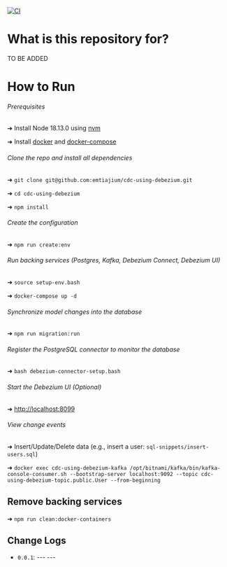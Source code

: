 [![CI](https://github.com/emtiajium/cdc-using-debezium/actions/workflows/ci.yml/badge.svg)](https://github.com/emtiajium/cdc-using-debezium/actions/workflows/ci.yml)

# What is this repository for?

TO BE ADDED

# How to Run

###### Prerequisites

➜ Install Node 18.13.0 using [nvm](https://github.com/nvm-sh/nvm)

➜ Install [docker](https://docs.docker.com/get-docker/) and [docker-compose](https://docs.docker.com/compose/install/)

###### Clone the repo and install all dependencies

➜ `git clone git@github.com:emtiajium/cdc-using-debezium.git`

➜ `cd cdc-using-debezium`

➜ `npm install`

###### Create the configuration

➜ `npm run create:env`

###### Run backing services (Postgres, Kafka, Debezium Connect, Debezium UI)

➜ `source setup-env.bash`

➜ `docker-compose up -d`

###### Synchronize model changes into the database

➜ `npm run migration:run`

###### Register the PostgreSQL connector to monitor the database

➜ `bash debezium-connector-setup.bash`

###### Start the Debezium UI (Optional)

➜ <http://localhost:8099>

###### View change events

➜ Insert/Update/Delete data (e.g., insert a user: `sql-snippets/insert-users.sql`)

➜ `docker exec cdc-using-debezium-kafka /opt/bitnami/kafka/bin/kafka-console-consumer.sh --bootstrap-server localhost:9092 --topic cdc-using-debezium-topic.public.User --from-beginning`

## Remove backing services

➜ `npm run clean:docker-containers`

## Change Logs

-   `0.0.1`: --- ---

